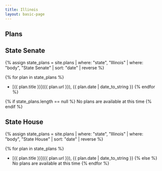 ```yaml
---
title: Illinois
layout: basic-page
---
```


Plans
---

State Senate
---
{% assign state_plans = site.plans | where: "state", "Illinois" | where: "body", "State Senate" | sort: "date" | reverse %}

{% for plan in state_plans %}
- [{{ plan.title }}]({{ plan.url }}), {{ plan.date | date_to_string }}
{% endfor %}

{% if state_plans.length == null %}
No plans are available at this time
{% endif %}


State House
---
{% assign state_plans = site.plans | where: "state", "Illinois" | where: "body", "State House" | sort: "date" | reverse %}

{% for plan in state_plans %}
- [{{ plan.title }}]({{ plan.url }}), {{ plan.date | date_to_string }}
{% else %}
No plans are available at this time
{% endfor %}
